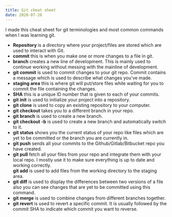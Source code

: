 ```yaml
---
title: Git cheat sheet
date: 2020-07-26
---
```


<p class="mb-8">I made this cheat sheet for git terminologies and most common commands when I was learning git.</p>
<ul>
<li class="mb-5">
<strong>Repository </strong> is a directory where your project/files are stored which are used to interact with Git.
</li>

<li class="mb-5"><strong>commit</strong> this is when you make one or more changes to a file in git.
</li>

<li class="mb-5">
<strong>branch</strong> creates a new line of development. This is mainly used to continue working without messing with the mainline of development.
</li>

<li class="mb-5">
<strong>git commit</strong> is used to commit changes to your git repo. Commit contains a message which is used to describe what changes you've made.
</li>

<li class="mb-5">
<strong>staging area</strong> this is where git will put/store files while waiting for you to commit the file containing the changes.
</li>

<li class="mb-5">
<strong>SHA</strong> this is a unique ID number that is given to each of your commits.
</li>

<li class="mb-5">
<strong>git init</strong> is used to initialize your project into a repository.
</li>

<li class="mb-5">
<strong>git clone</strong> is used to copy an existing repository to your computer.
</li>

<li class="mb-5">
<strong>git checkout</strong> takes you to a different branch in your repo.
</li>

<li class="mb-5">
<strong>git branch</strong> is used to create a new branch.
</li>

<li class="mb-5">
<strong>git checkout -b</strong> is used to create a new branch and automatically switch to it.
</li>

<li class="mb-5">
<strong>git status</strong> shows you the current status of your repo like files which are yet to be committed or the branch you are currently in.
</li>

<li class="mb-5">
<strong>git push</strong> sends all your commits to the Github/Gitlab/Bitbucket repo you have created.
</li>

<li class="mb-5">
<strong>git pull</strong> fetch all your files from your repo and integrate them with your local repo. I mostly use it to make sure everything is up to date and working correctly.
</li>

<l class="mb-5">
<strong>git add</strong> is used to add files from the working directory to the staging area.
</l>

<li class="mb-5">
<strong>git diff</strong> is used to display the differences between two versions of a file also you can see changes that are yet to be committed using this command.
</li>

<li class="mb-5">
<strong>git merge</strong> is used to combine changes from different branches together.
</li>

<li>
<strong>git revert</strong> is used to revert a specific commit. It is usually followed by the commit SHA to indicate which commit you want to reverse.
</li>

</ul>
